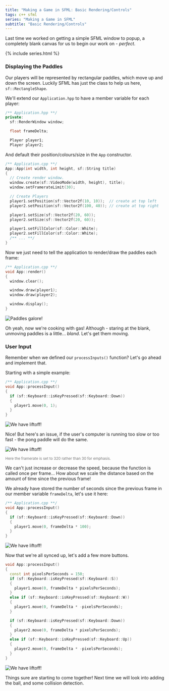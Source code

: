 ```yaml
---
title: "Making a Game in SFML: Basic Rendering/Controls"
tags: c++ sfml 
series: "Making a Game in SFML"
subtitle: "Basic Rendering/Controls"
---
```


Last time we worked on getting a simple SFML window to popup, a completely blank canvas for us to begin our work on - _perfect_.
<!--more-->

{% include series.html %}

### Displaying the Paddles
Our players will be represented by rectangular paddles, which move up and down the screen. Luckily SFML has just the class to help us here, `sf::RectangleShape`.

We'll extend our `Application.hpp` to have a member variable for each player:
```c++
/** Application.hpp **/
private:
  sf::RenderWindow window;

  float frameDelta;

  Player player1;
  Player player2;
```

And default their position/colours/size in the `App` constructor.

```c++
/** Application.cpp **/
App::App(int width, int height, sf::String title)
{
  // Create render window.
  window.create(sf::VideoMode(width, height), title);
  window.setFramerateLimit(30);

  // Create Players
  player1.setPosition(sf::Vector2f(10, 10));  // create at top left
  player2.setPosition(sf::Vector2f(100, 40)); // create at top right

  player1.setSize(sf::Vector2f(20, 60));
  player2.setSize(sf::Vector2f(20, 60));

  player1.setFillColor(sf::Color::White);
  player2.setFillColor(sf::Color::White);
  /** ... **/
}
```
Now we just need to tell the application to render/draw the paddles each frame:
```c++ 
/** Application.cpp **/
void App::render()
{
  window.clear();

  window.draw(player1);
  window.draw(player2);

  window.display();
}
```

![Paddles galore!](/assets/images/MAGISFML/sfml-basics-1.jpg)

Oh yeah, now we're cooking with gas! 
Although - staring at the blank, unmoving paddles is a little... _bland_. Let's get them moving.

### User Input
Remember when we defined our `processInputs()` function? Let's go ahead and implement that.

Starting with a simple example:
```c++
/** Application.cpp **/
void App::processInput()
{
  if (sf::Keyboard::isKeyPressed(sf::Keyboard::Down))
  {
    player1.move(0, 1);
  }
}
```

![We have liftoff!](/assets/images/MAGISFML/sfml-basics-2.gif)

Nice! But here's an issue, if the user's computer is running too slow or too fast - the pong paddle will do the same.

![We have liftoff!](/assets/images/MAGISFML/sfml-basics-3.gif)

<sup style="color: #777">Here the framerate is set to 320 rather than 30 for emphasis.</sup>

We can't just increase or decrease the speed, because the function is called once per frame... How about we scale the distance based on the amount of time since the previous frame!

We already have stored the number of seconds since the previous frame in our member variable `frameDelta`, let's use it here:
```c++
/** Application.cpp **/
void App::processInput()
{
  if (sf::Keyboard::isKeyPressed(sf::Keyboard::Down))
  {
    player1.move(0, frameDelta * 100);
  }
}
```

![We have liftoff!](/assets/images/MAGISFML/sfml-basics-4.gif)

Now that we're all synced up, let's add a few more buttons.
```c++
void App::processInput()
{
  const int pixelsPerSeconds = 150;
  if (sf::Keyboard::isKeyPressed(sf::Keyboard::S))
  {
    player1.move(0, frameDelta * pixelsPerSeconds);
  }
  else if (sf::Keyboard::isKeyPressed(sf::Keyboard::W))
  {
    player1.move(0, frameDelta * -pixelsPerSeconds);
  }

  if (sf::Keyboard::isKeyPressed(sf::Keyboard::Down))
  {
    player2.move(0, frameDelta * pixelsPerSeconds);
  }
  else if (sf::Keyboard::isKeyPressed(sf::Keyboard::Up))
  {
    player2.move(0, frameDelta * -pixelsPerSeconds);
  }
}
```

![We have liftoff!](/assets/images/MAGISFML/sfml-basics-5.gif)

Things sure are starting to come together! Next time we will look into adding the ball, and some collision detection.